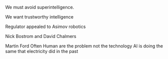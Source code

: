 

We must avoid superintelligence.

We want trustworthy intelligence

Regulator appealed to Asimov robotics

Nick Bostrom and David Chalmers


Martin Ford
Often Human are the problem not the technology
AI is doing the same that electricity did in the past

